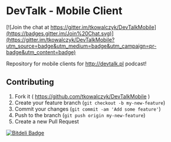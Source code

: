 DevTalk - Mobile Client
===============

[![Join the chat at https://gitter.im/tkowalczyk/DevTalkMobile](https://badges.gitter.im/Join%20Chat.svg)](https://gitter.im/tkowalczyk/DevTalkMobile?utm_source=badge&utm_medium=badge&utm_campaign=pr-badge&utm_content=badge)

Repository for mobile clients for http://devtalk.pl podcast!

## Contributing

1. Fork it ( https://github.com/tkowalczyk/DevTalkMobile )
2. Create your feature branch (`git checkout -b my-new-feature`)
3. Commit your changes (`git commit -am 'Add some feature'`)
4. Push to the branch (`git push origin my-new-feature`)
5. Create a new Pull Request

[![Bitdeli Badge](https://d2weczhvl823v0.cloudfront.net/tkowalczyk/devtalkmobile/trend.png)](https://bitdeli.com/free "Bitdeli Badge")

